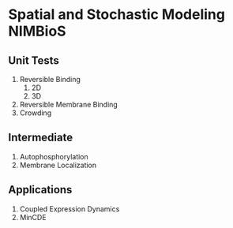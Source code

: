 # Spatial and Stochastic Modeling NIMBioS

## Unit Tests
1. Reversible Binding
    1. 2D
    2. 3D
2. Reversible Membrane Binding
3. Crowding  

## Intermediate
1. Autophosphorylation
2. Membrane Localization  

## Applications
1. Coupled Expression Dynamics  
2. MinCDE
